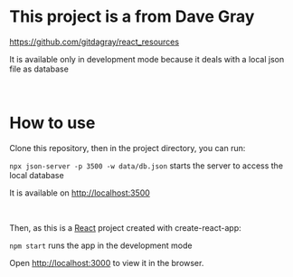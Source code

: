 # This project is a from Dave Gray

https://github.com/gitdagray/react_resources

It is available only in development mode because it deals with a local json file as database

<br />

# How to use

Clone this repository, then in the project directory, you can run:

`npx json-server -p 3500 -w data/db.json` starts the server to access the local database

It is available on [http://localhost:3500](http://localhost:3500)

<br />

Then, as this is a [React](https://reactjs.org/) project created with create-react-app:

`npm start` runs the app in the development mode

Open [http://localhost:3000](http://localhost:3000) to view it in the browser.
